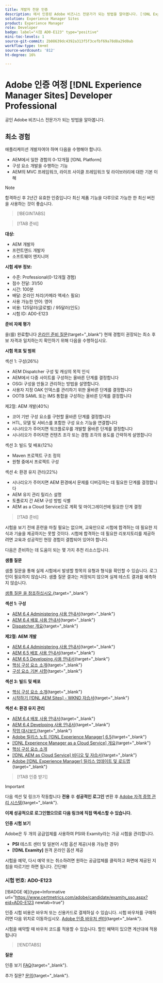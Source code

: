 ```yaml
---
title: 개발자 전문 인증
description: 에서 인증된 Adobe 비즈니스 전문가가 되는 방법을 알아봅니다. [!DNL Experience Manager Sites].
solution: Experience Manager Sites
product: Experience Manager
role: Developer
badge: label="시험 AD0-E123" type="positive"
mini-toc-levels: 1
source-git-commit: 2b08639dc4392a313f5f3cefbf69a78d8a29d0ab
workflow-type: tm+mt
source-wordcount: '812'
ht-degree: 16%

---
```


# Adobe 인증 여정 [!DNL Experience Manager Sites] Developer Professional

공인 Adobe 비즈니스 전문가가 되는 방법을 알아봅니다.

## 최소 경험

애플리케이션 개발자여야 하며 다음을 수행해야 합니다.

* AEM에서 일한 경험의 0-12개월 [!DNL Platform]
* 구성 요소 개발을 수행하는 기능
* AEM의 MVC 프레임워크, 라이프 사이클 프레임워크 및 라이브러리에 대한 기본 이해

>[!NOTE]
>
>합격하신 후 2년간 유효한 인증입니다 최신 제품 기능을 다루므로 가능한 한 최신 버전을 사용하는 것이 좋습니다.

>[!BEGINTABS]

>[!TAB 준비]

**대상:**

* AEM 개발자
* 프런트엔드 개발자
* 소프트웨어 엔지니어

**시험 세부 정보:**

* 수준: Professional(0-12개월 경험)
* 점수 전달: 31/50
* 시간: 100분
* 배달: 온라인 처리(카메라 액세스 필요)
* 사용 가능한 언어: 영어
* 비용: 125달러(글로벌) / 95달러(인도)
* 시험 ID: AD0-E123

**준비 자체 평가**

을(를) 완료합니다 [온라인 준비 질문](https://scorpion.caveon.com/launchpad/ad-q-e123-readiness-questionnaire-for-adobe-experience-manager-sites-developer-professional-exam){target="_blank"} 현재 경험이 권장되는 최소 후보 자격과 일치하는지 확인하기 위해 다음을 수행하십시오.

**시험 목표 및 범위**

섹션 1: 구성(26%)

* AEM Dispatcher 구성 및 캐싱의 목적 인식
* AEM에서 다중 사이트를 구성하는 올바른 단계를 결정합니다
* OSGi 구성을 만들고 관리하는 방법을 설명합니다.
* 사용자 지정 OAK 인덱스를 관리하기 위한 올바른 단계를 결정합니다
* OOTB SAML 또는 IMS 통합을 구성하는 올바른 단계를 결정합니다

제2절: AEM 개발(40%)

* 코어 기반 구성 요소를 구현할 올바른 단계를 결정합니다
* HTL, 모델 및 서비스를 포함한 구성 요소 기능을 연결합니다
* 시나리오가 주어지면 워크플로우를 개발할 올바른 단계를 결정합니다
* 시나리오가 주어지면 컨텐츠 조각 또는 경험 조각의 용도를 간략하게 설명합니다

섹션 3: 빌드 및 배포(12%)

* Maven 프로젝트 구조 정의
* 원형 중에서 프로젝트 구성

섹션 4: 환경 유지 관리(22%)

* 시나리오가 주어지면 AEM 환경에서 문제를 디버깅하는 데 필요한 단계를 결정합니다
* AEM 유지 관리 릴리스 설명
* 토폴로지 간 AEM 구성 방법 식별
* AEM as a Cloud Service으로 계획 및 마이그레이션에 필요한 단계 결정

>[!TAB 준비]

시험을 보기 전에 훈련을 마칠 필요는 없으며, 교육만으로 시험에 합격하는 데 필요한 지식과 기술을 제공하지는 못할 것이다. 시험에 합격하는 데 필요한 리포지토리를 제공하려면 교육과 성공적인 현장 경험이 결합되어 있어야 합니다.

다음은 준비하는 데 도움이 되는 몇 가지 추천 리소스입니다.

**샘플 질문**

샘플 질문을 통해 실제 시험에서 발생할 항목의 유형과 형식을 확인할 수 있습니다. 로그인이 필요하지 않습니다. 샘플 질문 결과는 저장되지 않으며 실제 테스트 결과를 예측하지 않습니다.

[샘플 질문 을 참조하십시오.](https://scorpion.caveon.com/launchpad/ad3-e123-adobe-experience-manager-sites-developer-professional-sample-questions){target="_blank"}

**섹션 1: 구성**

* [AEM 6.4 Administering 사용 안내서](https://experienceleague.adobe.com/docs/experience-manager-64/administering/home.html?lang=en){target="_blank"}
* [AEM 6.4 배포 사용 안내서](https://experienceleague.adobe.com/docs/experience-manager-64/deploying/home.html?lang=ko-KR){target="_blank"}
* [Dispatcher 개요](https://experienceleague.adobe.com/docs/experience-manager-dispatcher/using/dispatcher.html?lang=en){target="_blank"}

**제2절: AEM 개발**

* [AEM 6.4 Administering 사용 안내서](https://experienceleague.adobe.com/docs/experience-manager-64/administering/home.html?lang=en){target="_blank"}
* [AEM 6.5 배포 사용 안내서](https://experienceleague.adobe.com/docs/experience-manager-65/deploying/home.html?lang=ko-KR){target="_blank"}
* [AEM 6.5 Developing 사용 안내서](https://experienceleague.adobe.com/docs/experience-manager-65/developing/home.html?lang=en){target="_blank"}
* [핵심 구성 요소 소개](https://experienceleague.adobe.com/docs/experience-manager-core-components/using/introduction.html?lang=en){target="_blank"}
* [구성 요소 기본 사항](https://experienceleague.adobe.com/docs/experience-manager-learn/getting-started-wknd-tutorial-develop/project-archetype/component-basics.html?lang=en){target="_blank"}

**섹션 3: 빌드 및 배포**

* [핵심 구성 요소 소개](https://experienceleague.adobe.com/docs/experience-manager-core-components/using/introduction.html?lang=en){target="_blank"}
* [시작하기 [!DNL AEM Sites] - WKND 자습서](https://experienceleague.adobe.com/docs/experience-manager-learn/getting-started-wknd-tutorial-develop/overview.html){target="_blank"}


**섹션 4: 환경 유지 관리**

* [AEM 6.4 배포 사용 안내서](https://experienceleague.adobe.com/docs/experience-manager-64/deploying/home.html?lang=ko-KR){target="_blank"}
* [AEM 6.4 Developing 사용 안내서](https://experienceleague.adobe.com/docs/experience-manager-64/developing/home.html?lang=en){target="_blank"}
* [작업 대시보드](https://experienceleague.adobe.com/docs/experience-manager-65/administering/operations/operations-dashboard.html?lang=en%20(Automated%20Maintenance%20Tasks)){target="_blank"}
* [Adobe 릴리스 노트 [!DNL Experience Manager] 6.5](https://experienceleague.adobe.com/docs/experience-manager-65/release-notes/service-pack/sp-release-notes.html){target="_blank"}
* [[!DNL Experience Manager as a Cloud Service] 개요](https://experienceleague.adobe.com/docs/experience-manager-cloud-service/content/home.html?lang=ko-KR){target="_blank"}
* [핵심 구성 요소 소개](https://experienceleague.adobe.com/docs/experience-manager-core-components/using/introduction.html?lang=en)
* [[!DNL AEM as Cloud Service] 비디오 및 자습서](https://experienceleague.adobe.com/docs/experience-manager-learn/cloud-service/overview.html?lang=en){target="_blank"}
* [Adobe [!DNL Experience Manager] 릴리스 업데이트 및 로드맵](https://experienceleague.adobe.com/docs/experience-manager-release-information/aem-release-updates/home.html?lang=ko-KR){target="_blank"}

>[!TAB 인증 받기]

>[!IMPORTANT]
>
>다음 섹션 및 링크가 작동합니다 **전용**  후 **성공적인 로그인** 변환 후 [Adobe 자격 증명 관리 시스템](http://www.certmetrics.com/adobe){target="_blank"}.


**이제 성공적으로 로그인했으므로 다음 링크에 직접 액세스할 수 있습니다.**

**인증 시험 보기**

Adobe은 두 개의 공급업체를 사용하여 PSI와 Examity라는 가공 시험을 관리합니다.

* **PSI** 테스트 센터 및 일본어 시험 옵션 제공(사용 가능한 경우)
* **[!DNL Examity]** 원격 온라인 옵션 제공

시험을 예약, 다시 예약 또는 취소하려면 원하는 공급업체를 클릭하고 화면에 제공된 지침을 따르기만 하면 됩니다. 간단해!

### 시험 번호: AD0-E123

[!BADGE 예]{type=Informative url="https://www.certmetrics.com/adobe/candidate/examity_sso.aspx?eid=AD0-E123 newtab=true"}

인증 시험 비용은 바우처 또는 신용카드로 결제하실 수 있습니다. 시험 바우처를 구매하려면 다음 위치로 이동하십시오. [Adobe 인증 바우처 센터](https://market.xvoucher.com/adobe/global){target="_blank"}.

시험을 예약할 때 바우처 코드를 적용할 수 있습니다. 할인 혜택이 있으면 계산대에 적용됩니다

>[!ENDTABS]

**질문**

인증 보기 [FAQ](https://experienceleague.adobe.com/docs/certification/certification/faq.html?lang=en){target="_blank"}.

추가 질문? [문의](mailto:certif@adobe.com){target="_blank"}.

